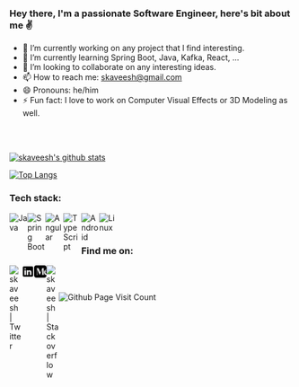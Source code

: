 ### Hey there, I'm a passionate Software Engineer, here's bit about me ✌

- 🔭 I’m currently working on any project that I find interesting.
- 🌱 I’m currently learning Spring Boot, Java, Kafka, React, ...
- 👯 I’m looking to collaborate on any interesting ideas.
- 📫 How to reach me: skaveesh@gmail.com
- 😄 Pronouns: he/him
- ⚡ Fun fact: I love to work on Computer Visual Effects or 3D Modeling as well.

<br/>
<br/>

[![skaveesh's github stats](https://github-readme-stats.vercel.app/api?username=skaveesh&hide=issues&count_private=true&show_icons=true&theme=transparent)](https://github.com/anuraghazra/github-readme-stats)

[![Top Langs](https://github-readme-stats.vercel.app/api/top-langs/?username=skaveesh&hide=Rich%20Text%20Format,html,css,python,javascript&langs_count=10&layout=compact&theme=transparent)](https://github.com/anuraghazra/github-readme-stats)

### Tech stack:
<img align="left" alt="Java" width="32px" src="https://cdn.jsdelivr.net/gh/devicons/devicon/icons/java/java-original-wordmark.svg"/>
<img align="left" alt="Spring Boot" width="32px" src="https://cdn.jsdelivr.net/gh/devicons/devicon/icons/spring/spring-original.svg"/>
<img align="left" alt="Angular" width="32px" src="https://cdn.jsdelivr.net/gh/devicons/devicon/icons/angularjs/angularjs-plain.svg"/>
<img align="left" alt="TypeScript" width="32px" src="https://cdn.jsdelivr.net/gh/devicons/devicon/icons/typescript/typescript-original.svg"/>
<img align="left" alt="Android" width="32px" src="https://cdn.jsdelivr.net/gh/devicons/devicon/icons/androidstudio/androidstudio-original.svg"/>
<img align="left" alt="Linux" width="32px" src="https://cdn.jsdelivr.net/gh/devicons/devicon/icons/linux/linux-original.svg"/>



<br/>
<br/>

### Find me on:
<a href="https://twitter.com/skaveesh"><img align="left" alt="skaveesh | Twitter" width="22px" src="https://raw.githubusercontent.com/simple-icons/simple-icons/develop/icons/twitter.svg"/></a>
<a href="https://www.linkedin.com/in/skaveesh/"><img align="left" alt="skaveesh | LinkedIn" width="22px" src="https://raw.githubusercontent.com/simple-icons/simple-icons/develop/icons/linkedin.svg"/></a>
<a href="https://skaveesh.medium.com/"><img align="left" alt="skaveesh | Medium" width="22px" src="https://raw.githubusercontent.com/simple-icons/simple-icons/develop/icons/medium.svg"/></a>
<a href="https://stackoverflow.com/users/5410830/skaveesh"><img align="left" alt="skaveesh | Stackoverflow" width="22px" src="https://raw.githubusercontent.com/simple-icons/simple-icons/develop/icons/stackoverflow.svg"/></a>



<br/>
<br/>

![Github Page Visit Count](https://komarev.com/ghpvc/?username=skaveesh)

